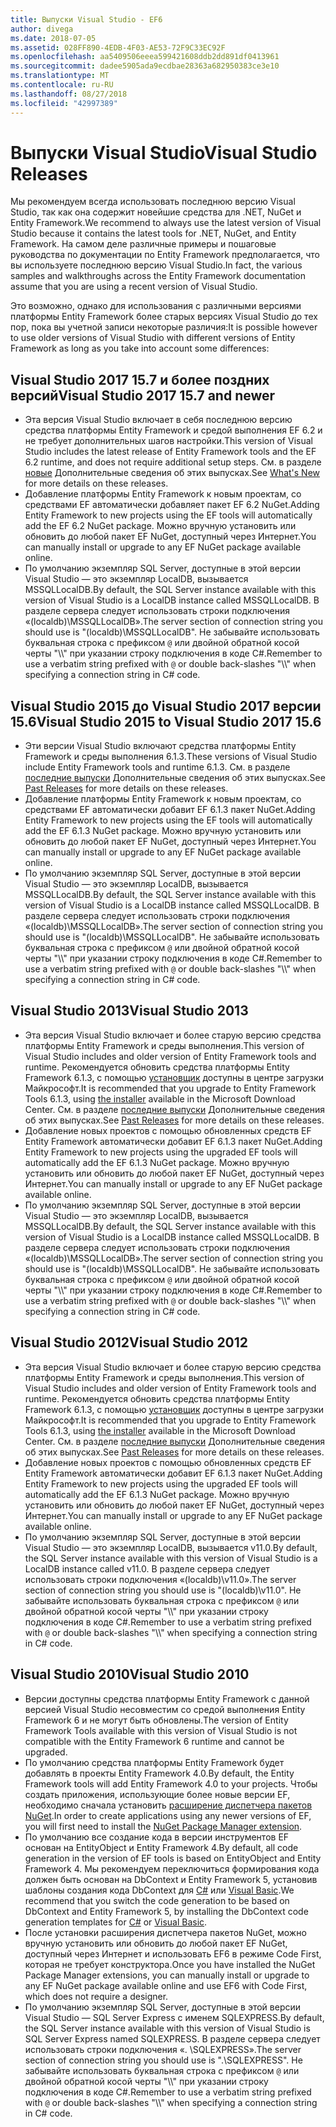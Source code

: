 ```yaml
---
title: Выпуски Visual Studio - EF6
author: divega
ms.date: 2018-07-05
ms.assetid: 028FF890-4EDB-4F03-AE53-72F9C33EC92F
ms.openlocfilehash: aa5409506eeea599421608ddb2dd891df0413961
ms.sourcegitcommit: dadee5905ada9ecdbae28363a682950383ce3e10
ms.translationtype: MT
ms.contentlocale: ru-RU
ms.lasthandoff: 08/27/2018
ms.locfileid: "42997389"
---
```

# <a name="visual-studio-releases"></a><span data-ttu-id="4952d-102">Выпуски Visual Studio</span><span class="sxs-lookup"><span data-stu-id="4952d-102">Visual Studio Releases</span></span>

<span data-ttu-id="4952d-103">Мы рекомендуем всегда использовать последнюю версию Visual Studio, так как она содержит новейшие средства для .NET, NuGet и Entity Framework.</span><span class="sxs-lookup"><span data-stu-id="4952d-103">We recommend to always use the latest version of Visual Studio because it contains the latest tools for .NET, NuGet, and Entity Framework.</span></span>
<span data-ttu-id="4952d-104">На самом деле различные примеры и пошаговые руководства по документации по Entity Framework предполагается, что вы используете последнюю версию Visual Studio.</span><span class="sxs-lookup"><span data-stu-id="4952d-104">In fact, the various samples and walkthroughs across the Entity Framework documentation assume that you are using a recent version of Visual Studio.</span></span>

<span data-ttu-id="4952d-105">Это возможно, однако для использования с различными версиями платформы Entity Framework более старых версиях Visual Studio до тех пор, пока вы учетной записи некоторые различия:</span><span class="sxs-lookup"><span data-stu-id="4952d-105">It is possible however to use older versions of Visual Studio with different versions of Entity Framework as long as you take into account some differences:</span></span>

## <a name="visual-studio-2017-157-and-newer"></a><span data-ttu-id="4952d-106">Visual Studio 2017 15.7 и более поздних версий</span><span class="sxs-lookup"><span data-stu-id="4952d-106">Visual Studio 2017 15.7 and newer</span></span>

- <span data-ttu-id="4952d-107">Эта версия Visual Studio включает в себя последнюю версию средства платформы Entity Framework и средой выполнения EF 6.2 и не требует дополнительных шагов настройки.</span><span class="sxs-lookup"><span data-stu-id="4952d-107">This version of Visual Studio includes the latest release of Entity Framework tools and the EF 6.2 runtime, and does not require additional setup steps.</span></span>
<span data-ttu-id="4952d-108">См. в разделе [новые](~/ef6/what-is-new/index.md) Дополнительные сведения об этих выпусках.</span><span class="sxs-lookup"><span data-stu-id="4952d-108">See [What's New](~/ef6/what-is-new/index.md) for more details on these releases.</span></span>
- <span data-ttu-id="4952d-109">Добавление платформы Entity Framework к новым проектам, со средствами EF автоматически добавляет пакет EF 6.2 NuGet.</span><span class="sxs-lookup"><span data-stu-id="4952d-109">Adding Entity Framework to new projects using the EF tools will automatically add the EF 6.2 NuGet package.</span></span>
<span data-ttu-id="4952d-110">Можно вручную установить или обновить до любой пакет EF NuGet, доступный через Интернет.</span><span class="sxs-lookup"><span data-stu-id="4952d-110">You can manually install or upgrade to any EF NuGet package available online.</span></span>
- <span data-ttu-id="4952d-111">По умолчанию экземпляр SQL Server, доступные в этой версии Visual Studio — это экземпляр LocalDB, вызывается MSSQLLocalDB.</span><span class="sxs-lookup"><span data-stu-id="4952d-111">By default, the SQL Server instance available with this version of Visual Studio is a LocalDB instance called MSSQLLocalDB.</span></span>
<span data-ttu-id="4952d-112">В разделе сервера следует использовать строки подключения «(localdb)\\MSSQLLocalDB».</span><span class="sxs-lookup"><span data-stu-id="4952d-112">The server section of connection string you should use is "(localdb)\\MSSQLLocalDB".</span></span>
<span data-ttu-id="4952d-113">Не забывайте использовать буквальная строка с префиксом `@` или двойной обратной косой черты "\\\\" при указании строку подключения в коде C#.</span><span class="sxs-lookup"><span data-stu-id="4952d-113">Remember to use a verbatim string prefixed with `@` or double back-slashes "\\\\" when specifying a connection string in C# code.</span></span>  


## <a name="visual-studio-2015-to-visual-studio-2017-156"></a><span data-ttu-id="4952d-114">Visual Studio 2015 до Visual Studio 2017 версии 15.6</span><span class="sxs-lookup"><span data-stu-id="4952d-114">Visual Studio 2015 to Visual Studio 2017 15.6</span></span>

- <span data-ttu-id="4952d-115">Эти версии Visual Studio включают средства платформы Entity Framework и среды выполнения 6.1.3.</span><span class="sxs-lookup"><span data-stu-id="4952d-115">These versions of Visual Studio include Entity Framework tools and runtime 6.1.3.</span></span>
<span data-ttu-id="4952d-116">См. в разделе [последние выпуски](~/ef6/what-is-new/past-releases.md#ef-613) Дополнительные сведения об этих выпусках.</span><span class="sxs-lookup"><span data-stu-id="4952d-116">See [Past Releases](~/ef6/what-is-new/past-releases.md#ef-613) for more details on these releases.</span></span>
- <span data-ttu-id="4952d-117">Добавление платформы Entity Framework к новым проектам, со средствами EF автоматически добавит EF 6.1.3 пакет NuGet.</span><span class="sxs-lookup"><span data-stu-id="4952d-117">Adding Entity Framework to new projects using the EF tools will automatically add the EF 6.1.3 NuGet package.</span></span>
<span data-ttu-id="4952d-118">Можно вручную установить или обновить до любой пакет EF NuGet, доступный через Интернет.</span><span class="sxs-lookup"><span data-stu-id="4952d-118">You can manually install or upgrade to any EF NuGet package available online.</span></span>
- <span data-ttu-id="4952d-119">По умолчанию экземпляр SQL Server, доступные в этой версии Visual Studio — это экземпляр LocalDB, вызывается MSSQLLocalDB.</span><span class="sxs-lookup"><span data-stu-id="4952d-119">By default, the SQL Server instance available with this version of Visual Studio is a LocalDB instance called MSSQLLocalDB.</span></span>
<span data-ttu-id="4952d-120">В разделе сервера следует использовать строки подключения «(localdb)\\MSSQLLocalDB».</span><span class="sxs-lookup"><span data-stu-id="4952d-120">The server section of connection string you should use is "(localdb)\\MSSQLLocalDB".</span></span>
<span data-ttu-id="4952d-121">Не забывайте использовать буквальная строка с префиксом `@` или двойной обратной косой черты "\\\\" при указании строку подключения в коде C#.</span><span class="sxs-lookup"><span data-stu-id="4952d-121">Remember to use a verbatim string prefixed with `@` or double back-slashes "\\\\" when specifying a connection string in C# code.</span></span>  


## <a name="visual-studio-2013"></a><span data-ttu-id="4952d-122">Visual Studio 2013</span><span class="sxs-lookup"><span data-stu-id="4952d-122">Visual Studio 2013</span></span>
- <span data-ttu-id="4952d-123">Эта версия Visual Studio включает и более старую версию средства платформы Entity Framework и среды выполнения.</span><span class="sxs-lookup"><span data-stu-id="4952d-123">This version of Visual Studio includes and older version of Entity Framework tools and runtime.</span></span>
<span data-ttu-id="4952d-124">Рекомендуется обновить средства платформы Entity Framework 6.1.3, с помощью [установщик](https://www.microsoft.com/en-us/download/details.aspx?id=40762) доступны в центре загрузки Майкрософт.</span><span class="sxs-lookup"><span data-stu-id="4952d-124">It is recommended that you upgrade to Entity Framework Tools 6.1.3, using [the installer](https://www.microsoft.com/en-us/download/details.aspx?id=40762) available in the Microsoft Download Center.</span></span>
<span data-ttu-id="4952d-125">См. в разделе [последние выпуски](~/ef6/what-is-new/past-releases.md#ef-613) Дополнительные сведения об этих выпусках.</span><span class="sxs-lookup"><span data-stu-id="4952d-125">See [Past Releases](~/ef6/what-is-new/past-releases.md#ef-613) for more details on these releases.</span></span>
- <span data-ttu-id="4952d-126">Добавление новых проектов с помощью обновленных средств EF Entity Framework автоматически добавит EF 6.1.3 пакет NuGet.</span><span class="sxs-lookup"><span data-stu-id="4952d-126">Adding Entity Framework to new projects using the upgraded EF tools will automatically add the EF 6.1.3 NuGet package.</span></span>
<span data-ttu-id="4952d-127">Можно вручную установить или обновить до любой пакет EF NuGet, доступный через Интернет.</span><span class="sxs-lookup"><span data-stu-id="4952d-127">You can manually install or upgrade to any EF NuGet package available online.</span></span>
- <span data-ttu-id="4952d-128">По умолчанию экземпляр SQL Server, доступные в этой версии Visual Studio — это экземпляр LocalDB, вызывается MSSQLLocalDB.</span><span class="sxs-lookup"><span data-stu-id="4952d-128">By default, the SQL Server instance available with this version of Visual Studio is a LocalDB instance called MSSQLLocalDB.</span></span>
<span data-ttu-id="4952d-129">В разделе сервера следует использовать строки подключения «(localdb)\\MSSQLLocalDB».</span><span class="sxs-lookup"><span data-stu-id="4952d-129">The server section of connection string you should use is "(localdb)\\MSSQLLocalDB".</span></span>
<span data-ttu-id="4952d-130">Не забывайте использовать буквальная строка с префиксом `@` или двойной обратной косой черты "\\\\" при указании строку подключения в коде C#.</span><span class="sxs-lookup"><span data-stu-id="4952d-130">Remember to use a verbatim string prefixed with `@` or double back-slashes "\\\\" when specifying a connection string in C# code.</span></span>  

## <a name="visual-studio-2012"></a><span data-ttu-id="4952d-131">Visual Studio 2012</span><span class="sxs-lookup"><span data-stu-id="4952d-131">Visual Studio 2012</span></span>

- <span data-ttu-id="4952d-132">Эта версия Visual Studio включает и более старую версию средства платформы Entity Framework и среды выполнения.</span><span class="sxs-lookup"><span data-stu-id="4952d-132">This version of Visual Studio includes and older version of Entity Framework tools and runtime.</span></span>
<span data-ttu-id="4952d-133">Рекомендуется обновить средства платформы Entity Framework 6.1.3, с помощью [установщик](https://www.microsoft.com/en-us/download/details.aspx?id=40762) доступны в центре загрузки Майкрософт.</span><span class="sxs-lookup"><span data-stu-id="4952d-133">It is recommended that you upgrade to Entity Framework Tools 6.1.3, using [the installer](https://www.microsoft.com/en-us/download/details.aspx?id=40762) available in the Microsoft Download Center.</span></span>
<span data-ttu-id="4952d-134">См. в разделе [последние выпуски](~/ef6/what-is-new/past-releases.md#ef-613) Дополнительные сведения об этих выпусках.</span><span class="sxs-lookup"><span data-stu-id="4952d-134">See [Past Releases](~/ef6/what-is-new/past-releases.md#ef-613) for more details on these releases.</span></span>
- <span data-ttu-id="4952d-135">Добавление новых проектов с помощью обновленных средств EF Entity Framework автоматически добавит EF 6.1.3 пакет NuGet.</span><span class="sxs-lookup"><span data-stu-id="4952d-135">Adding Entity Framework to new projects using the upgraded EF tools will automatically add the EF 6.1.3 NuGet package.</span></span>
<span data-ttu-id="4952d-136">Можно вручную установить или обновить до любой пакет EF NuGet, доступный через Интернет.</span><span class="sxs-lookup"><span data-stu-id="4952d-136">You can manually install or upgrade to any EF NuGet package available online.</span></span>
- <span data-ttu-id="4952d-137">По умолчанию экземпляр SQL Server, доступные в этой версии Visual Studio — это экземпляр LocalDB, вызывается v11.0.</span><span class="sxs-lookup"><span data-stu-id="4952d-137">By default, the SQL Server instance available with this version of Visual Studio is a LocalDB instance called v11.0.</span></span>
<span data-ttu-id="4952d-138">В разделе сервера следует использовать строки подключения «(localdb)\\v11.0».</span><span class="sxs-lookup"><span data-stu-id="4952d-138">The server section of connection string you should use is "(localdb)\\v11.0".</span></span>
<span data-ttu-id="4952d-139">Не забывайте использовать буквальная строка с префиксом `@` или двойной обратной косой черты "\\\\" при указании строку подключения в коде C#.</span><span class="sxs-lookup"><span data-stu-id="4952d-139">Remember to use a verbatim string prefixed with `@` or double back-slashes "\\\\" when specifying a connection string in C# code.</span></span>  

## <a name="visual-studio-2010"></a><span data-ttu-id="4952d-140">Visual Studio 2010</span><span class="sxs-lookup"><span data-stu-id="4952d-140">Visual Studio 2010</span></span>

- <span data-ttu-id="4952d-141">Версии доступны средства платформы Entity Framework с данной версией Visual Studio несовместим со средой выполнения Entity Framework 6 и не могут быть обновлены.</span><span class="sxs-lookup"><span data-stu-id="4952d-141">The version of Entity Framework Tools available with this version of Visual Studio is not compatible with the Entity Framework 6 runtime and cannot be upgraded.</span></span>
- <span data-ttu-id="4952d-142">По умолчанию средства платформы Entity Framework будет добавлять в проекты Entity Framework 4.0.</span><span class="sxs-lookup"><span data-stu-id="4952d-142">By default, the Entity Framework tools will add Entity Framework 4.0 to your projects.</span></span>
<span data-ttu-id="4952d-143">Чтобы создать приложения, использующие более новые версии EF, необходимо сначала установить [расширение диспетчера пакетов NuGet](https://marketplace.visualstudio.com/items?itemName=NuGetTeam.NuGetPackageManager).</span><span class="sxs-lookup"><span data-stu-id="4952d-143">In order to create applications using any newer versions of EF, you will first need to install the [NuGet Package Manager extension](https://marketplace.visualstudio.com/items?itemName=NuGetTeam.NuGetPackageManager).</span></span>
- <span data-ttu-id="4952d-144">По умолчанию все создание кода в версии инструментов EF основан на EntityObject и Entity Framework 4.</span><span class="sxs-lookup"><span data-stu-id="4952d-144">By default, all code generation in the version of EF tools is based on EntityObject and Entity Framework 4.</span></span>
<span data-ttu-id="4952d-145">Мы рекомендуем переключиться формирования кода должен быть основан на DbContext и Entity Framework 5, установив шаблоны создания кода DbContext для [C#](https://marketplace.visualstudio.com/items?itemName=EntityFrameworkTeam.EF5xDbContextGeneratorforC) или [Visual Basic](https://marketplace.visualstudio.com/items?itemName=EntityFrameworkTeam.EF5xDbContextGeneratorforVBNET).</span><span class="sxs-lookup"><span data-stu-id="4952d-145">We recommend that you switch the code generation to be based on DbContext and Entity Framework 5, by installing the DbContext code generation templates for [C#](https://marketplace.visualstudio.com/items?itemName=EntityFrameworkTeam.EF5xDbContextGeneratorforC) or [Visual Basic](https://marketplace.visualstudio.com/items?itemName=EntityFrameworkTeam.EF5xDbContextGeneratorforVBNET).</span></span>
- <span data-ttu-id="4952d-146">После установки расширения диспетчера пакетов NuGet, можно вручную установить или обновить до любой пакет EF NuGet, доступный через Интернет и использовать EF6 в режиме Code First, которая не требует конструктора.</span><span class="sxs-lookup"><span data-stu-id="4952d-146">Once you have installed the NuGet Package Manager extensions, you can manually install or upgrade to any EF NuGet package available online and use EF6 with Code First, which does not require a designer.</span></span>
- <span data-ttu-id="4952d-147">По умолчанию экземпляр SQL Server, доступные в этой версии Visual Studio — SQL Server Express с именем SQLEXPRESS.</span><span class="sxs-lookup"><span data-stu-id="4952d-147">By default, the SQL Server instance available with this version of Visual Studio is SQL Server Express named SQLEXPRESS.</span></span>
<span data-ttu-id="4952d-148">В разделе сервера следует использовать строки подключения «. \\SQLEXPRESS».</span><span class="sxs-lookup"><span data-stu-id="4952d-148">The server section of connection string you should use is ".\\SQLEXPRESS".</span></span>
<span data-ttu-id="4952d-149">Не забывайте использовать буквальная строка с префиксом `@` или двойной обратной косой черты "\\\\" при указании строку подключения в коде C#.</span><span class="sxs-lookup"><span data-stu-id="4952d-149">Remember to use a verbatim string prefixed with `@` or double back-slashes "\\\\" when specifying a connection string in C# code.</span></span>
